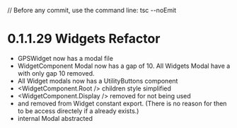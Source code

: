 // Before any commit, use the command line: tsc --noEmit

# 0.1.1.29 Widgets Refactor

- GPSWidget now has a modal file
- WidgetComponent Modal now has a gap of 10. All Widgets Modal have a <View /> with only gap 10 removed.
- All Widget modals now has a UtilityButtons component
- <WidgetComponent.Root /> children style simplified
- <WidgetComponent.Display /> removed for not being used
- <TextWidget /> and <BooleanWidget /> removed from Widget constant export. (There is no reason for then to be access directely if a <Selector /> already exists.)
- <AddButtonWidget /> internal Modal abstracted